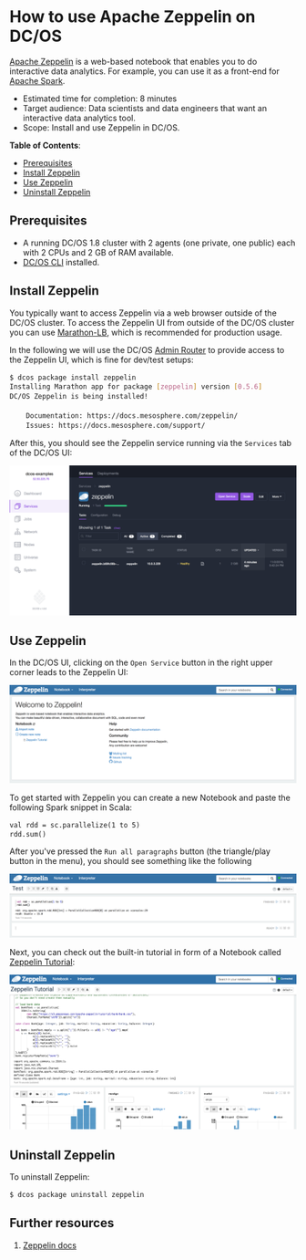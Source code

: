 # How to use Apache Zeppelin on DC/OS

[Apache Zeppelin](https://zeppelin.apache.org/) is a web-based notebook that enables you to do interactive data analytics. For example, you can use it as a front-end for [Apache Spark](https://github.com/dcos/examples/tree/master/1.8/spark).

- Estimated time for completion: 8 minutes
- Target audience: Data scientists and data engineers that want an interactive data analytics tool.
- Scope: Install and use Zeppelin in DC/OS.

**Table of Contents**:

- [Prerequisites](#prerequisites)
- [Install Zeppelin](#install-zeppelin)
- [Use Zeppelin](#use-zeppelin)
- [Uninstall Zeppelin](#uninstall-zeppelin)

## Prerequisites

- A running DC/OS 1.8 cluster with 2 agents (one private, one public) each with 2 CPUs and 2 GB of RAM available.
- [DC/OS CLI](https://dcos.io/docs/1.8/usage/cli/install/) installed.

## Install Zeppelin

You typically want to access Zeppelin via a web browser outside of the DC/OS cluster. To access the Zeppelin UI from outside of the DC/OS cluster you can use [Marathon-LB](https://dcos.io/docs/1.8/usage/service-discovery/marathon-lb/), which is recommended for production usage.

In the following we will use the DC/OS [Admin Router](https://dcos.io/docs/1.8/development/dcos-integration/#-a-name-adminrouter-a-admin-router) to provide access to the Zeppelin UI, which is fine for dev/test setups:

```bash
$ dcos package install zeppelin
Installing Marathon app for package [zeppelin] version [0.5.6]
DC/OS Zeppelin is being installed!

	Documentation: https://docs.mesosphere.com/zeppelin/
	Issues: https://docs.mesosphere.com/support/
```

After this, you should see the Zeppelin service running via the `Services` tab of the DC/OS UI:

![Zeppelin DC/OS service](img/services.png)

## Use Zeppelin

In the DC/OS UI, clicking on the `Open Service` button in the right upper corner leads to the Zeppelin UI:

![Zeppelin UI](img/zeppelin-ui.png)

To get started with Zeppelin you can create a new Notebook and paste the following Spark snippet in Scala:

```
val rdd = sc.parallelize(1 to 5)
rdd.sum()
```
After you've pressed the `Run all paragraphs` button (the triangle/play button in the menu), you should see something like the following

![Zeppelin simple Spark Scala snippet](img/zeppelin-spark-scala.png)

Next, you can check out the built-in tutorial in form of a Notebook called [Zeppelin Tutorial](http://zeppelin.apache.org/docs/0.5.6-incubating/tutorial/tutorial.html):

![Zeppelin Tutorial](img/zeppelin-tutorial.png)

## Uninstall Zeppelin

To uninstall Zeppelin:

```bash
$ dcos package uninstall zeppelin
```

## Further resources

1. [Zeppelin docs](http://zeppelin.apache.org/docs/0.5.6-incubating/)


